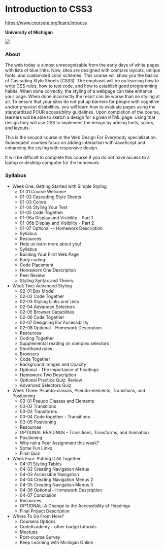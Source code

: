 # Introduction to CSS3

https://www.coursera.org/learn/introcss

**University of Michigan**

![](https://d3njjcbhbojbot.cloudfront.net/api/utilities/v1/imageproxy/https://s3.amazonaws.com/coursera-course-photos/9b/376180502811e5a352932b5892ee29/introcss_thumbnail_1x1.png?auto=format%2Ccompress&dpr=1&w=330&h=330&fit=fill&q=25)


### About
The web today is almost unrecognizable from the early days of white pages with lists of blue links.  Now, sites are designed with complex layouts, unique fonts, and customized color schemes.   This course will show you the basics of Cascading Style Sheets (CSS3).  The emphasis will be on learning how to write CSS rules, how to test code, and how to establish good programming habits.     When done correctly, the styling of a webpage can take enhance your page.   When done incorrectly the result can be worse than no styling at all.    To ensure that your sites do not put up  barriers for people with cognitive and/or physical disabilities, you will learn how to evaluate pages using the standardized POUR accessibility guidelines.    Upon completion of the course, learners will be able to sketch a design for a given HTML page.  Using that design they will use CSS to implement the design by adding fonts, colors, and  layouts.    

This is the second course in the Web Design For Everybody specialization.   Subsequent courses focus on adding interaction with JavaScript and enhancing the styling with responsive design.

It will be difficult to complete this course if you do not have access to a laptop or desktop computer for the homework.

### Syllabus

- Week One: Getting Started with Simple Styling
  - 01.01 Course Welcome
  - 01-02 Cascading Style Sheets
  - 01-03 Colors
  - 01-04 Styling Your Text
  - 01-05 Code Together
  - 01-06a Display and Visibility - Part 1
  - 01-06b Display and Visibility - Part 2
  - 01-07 Optional -- Homework Description
  - Syllabus
  - Resources
  - Help us learn more about you!
  - Syllabus
  - Building Your First Web Page
  - Early coding
  - Code Placement
  - Homework One Description
  - Peer Review
  - Styling Syntax and Theory
- Week Two: Advanced Styling
  - 02-01 Box Model
  - 02-02 Code Together
  - 02-03 Styling Links and Lists
  - 02-04 Advanced Selectors
  - 02-05 Browser Capabilites
  - 02-06 Code Together
  - 02-07 Designing For Accessibility
  - 02-08 Optional - Homework Description
  - Resources
  - Coding Together
  - Supplemental reading on complex selectors
  - Shorthand rules
  - Browsers
  - Code Together
  - Background Images and Opacity
  - Optional - The importance of headings
  - Homework Two Description
  - Optional Practice Quiz: Review
  - Advanced Selectors Quiz
- Week Three:  Psuedo-classes, Pseudo-elements, Transitions, and Positioning
  - 03-01 Pseudo Classes and Elements
  - 03-02 Transitions
  - 03-03 Transforms
  - 03-04 Code together - Transitions
  - 03-05 Positioning
  - Resources
  - OPTIONAL READINGS - Transitions, Transforms, and Animation
  - Positioning
  - Why not a Peer Assignment this week?
  - Some Fun Links
  - Final Quiz
- Week Four: Putting It All Together
  - 04-01 Styling Tables
  - 04-02 Creating Navigation Menus
  - 04-03 Accessible Navigation
  - 04-04 Creating Navigation Menus 2
  - 04-05 Creating Navigation Menus 3
  - 04-06 Optional - Homework Description
  - 04-07 Conclusion
  - Resources
  - OPTIONAL:  A Change to the Accessibility of Headings
  - Final Project Description
- Where To Go From Here?
  - Coursera Options
  - CodeAcademy - other badge tutorials
  - Meetups
  - Post-course Survey
  - Keep Learning with Michigan Online